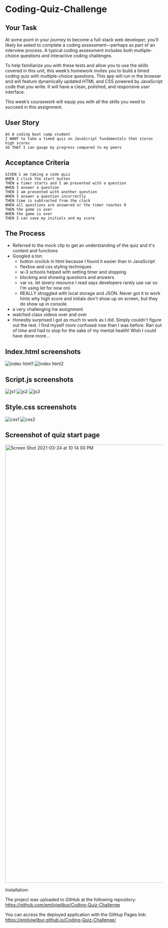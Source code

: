 
# Coding-Quiz-Challenge

## Your Task

At some point in your journey to become a full-stack web developer, you’ll likely be asked to complete a coding assessment&mdash;perhaps as part of an interview process. A typical coding assessment includes both multiple-choice questions and interactive coding challenges. 

To help familiarize you with these tests and allow you to use the skills covered in this unit, this week’s homework invites you to build a timed coding quiz with multiple-choice questions. This app will run in the browser and will feature dynamically updated HTML and CSS powered by JavaScript code that you write. It will have a clean, polished, and responsive user interface. 

This week’s coursework will equip you with all the skills you need to succeed in this assignment.

## User Story

```
AS A coding boot camp student
I WANT to take a timed quiz on JavaScript fundamentals that stores high scores
SO THAT I can gauge my progress compared to my peers
```

## Acceptance Criteria

```
GIVEN I am taking a code quiz
WHEN I click the start button
THEN a timer starts and I am presented with a question
WHEN I answer a question
THEN I am presented with another question
WHEN I answer a question incorrectly
THEN time is subtracted from the clock
WHEN all questions are answered or the timer reaches 0
THEN the game is over
WHEN the game is over
THEN I can save my initials and my score
```


## The Process

- Referred to the mock clip to get an understanding of the quiz and it's content and functions
- Googled a ton:
    - button onclick in html because I found it easier than in JavaScript
    - flexbox and css styling techniques
    - w-3 schools helped with setting timer and stopping
    - blocking and showing questions and answers
    - var vs. let (every resource I read says developers rarely use var so I'm using let for now on)
    - REALLY struggled with local storage and JSON. Never got it to work hints why high score and initials don't show up on screen, but they do show up in console.
- a very challenging hw assignment
- watched class videos over and over 
- Honestly surprised I got as much to work as I did. Simply couldn't figure out the rest. I find myself more confused now than I was before. Ran out of time and had to stop for the sake of my mental health! Wish I could have done more...


## Index.html screenshots

![index html1](https://user-images.githubusercontent.com/79462454/112408209-ca0e3a80-8ced-11eb-8e39-f1a0323f08cf.png)
![index html2](https://user-images.githubusercontent.com/79462454/112408190-be227880-8ced-11eb-9ed5-ebb922819b5c.png)




## Script.js screenshots

![js1](https://user-images.githubusercontent.com/79462454/112408236-d5616600-8ced-11eb-83fb-af760d4bc92a.png)
![js2](https://user-images.githubusercontent.com/79462454/112408244-d85c5680-8ced-11eb-966f-22b10363ea6d.png)
![js3](https://user-images.githubusercontent.com/79462454/112408263-deeace00-8ced-11eb-8fc6-d5ecc6f104fb.png)



## Style.css screenshots

![css1](https://user-images.githubusercontent.com/79462454/112408288-eb6f2680-8ced-11eb-9d4c-f180394915d5.png)
![css2](https://user-images.githubusercontent.com/79462454/112408304-ef9b4400-8ced-11eb-80f4-a90ba161006b.png)

## Screenshot of quiz start page
<img width="1400" alt="Screen Shot 2021-03-24 at 10 14 00 PM" src="https://user-images.githubusercontent.com/79462454/112408522-515bae00-8cee-11eb-831d-67b592c35d93.png">


Installation:

The project was uploaded to GitHub at the following repository: https://github.com/emilyjwilbur/Coding-Quiz-Challenge

You can access the deployed application with the GitHup Pages link: https://emilyjwilbur.github.io/Coding-Quiz-Challenge/






